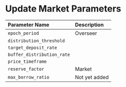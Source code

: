 # Update Market Parameters





| Parameter Name | Description |
| :--- | :--- |
| `epoch_period` | Overseer |
| `distribution_threshold` |  |
| `target_deposit_rate` |  |
| `buffer_distribution_rate` |  |
| `price_timeframe` |  |
| `reserve_factor` | Market |
| `max_borrow_ratio` | Not yet added |



